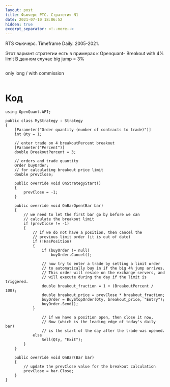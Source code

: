 ```yaml
---
layout: post
title: Фьючерс РТС. Стратегия N1
date: 2021-07-10 18:06:52
hidden: true
excerpt_separator: <!--more-->
---
```


RTS Фьючерс. Timeframe Daily. 2005-2021.

Этот вариант стратегии есть в примерах к Openquant- Breakout with 4% limit
В данном случае big jump = 3%

<!--more-->


<img src="https://raw.githubusercontent.com/Ragve-hub/scribble/gh-pages/images/pattern1_ch.png" alt="">

only long / with commission

<img src="https://raw.githubusercontent.com/Ragve-hub/scribble/gh-pages/images/pattern1_p.png" alt="">

# Код

```
using OpenQuant.API;

public class MyStrategy : Strategy
{
	[Parameter("Order quantity (number of contracts to trade)")]
	int Qty = 1;
	
	// enter trade on 4 breakoutPercent breakout
	[Parameter("Percent")]
	double BreakoutPercent = 3;
	
	// orders and trade quantity
	Order buyOrder;
	// for calculating breakout price limit
	double prevClose;

	public override void OnStrategyStart()
	{
		prevClose = -1;
	}

	public override void OnBarOpen(Bar bar)
	{
		// we need to let the first bar go by before we can
		// calculate the breakout limit
		if (prevClose != -1)
		{
			// if we do not have a position, then cancel the
			// previous limit order (it is out of date)
			if (!HasPosition)
			{
				if (buyOrder != null)
					buyOrder.Cancel();

				// now try to enter a trade by setting a limit order
				// to automatically buy in if the big 4% jump arrives.
				// This order will reside on the exchange servers, and 
				// will execute during the day if the limit is triggered.
				double breakout_fraction = 1 + (BreakoutPercent / 100);
				double breakout_price = prevClose * breakout_fraction;
				buyOrder = BuyStopOrder(Qty, breakout_price, "Entry");	
				buyOrder.Send();
			}

				// if we have a position open, then close it now. 
				// Now (which is the leading edge of today's daily bar)
				// is the start of the day after the trade was opened.
			else
				Sell(Qty, "Exit");
		}
	}

	public override void OnBar(Bar bar)
	{
		// update the prevClose value for the breakout calculation
		prevClose = bar.Close;
	}
}

```
